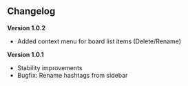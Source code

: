 ## Changelog ##

**Version 1.0.2**

* Added context menu for board list items (Delete/Rename)

**Version 1.0.1**

* Stability improvements
* Bugfix: Rename hashtags from sidebar
